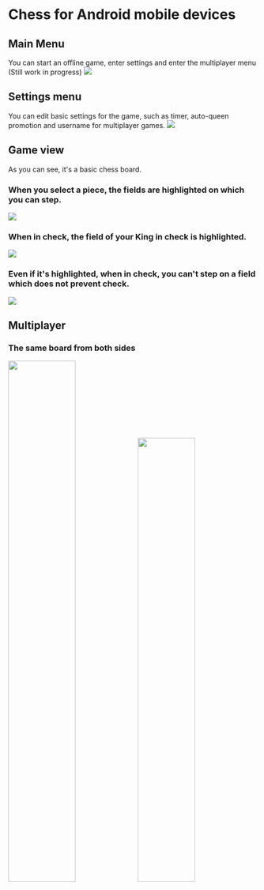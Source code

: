 # Chess for Android mobile devices
## Main Menu
You can start an offline game, enter settings and enter the multiplayer menu (Still work in progress) 
![](Documentation/ui_2-0.jpg)
## Settings menu
You can edit basic settings for the game, such as timer, auto-queen promotion and username for multiplayer games.
![](Documentation/Screenshot_20230209_094559_Chess.jpg)

## Game view
As you can see, it's a basic chess board. 

### When you select a piece, the fields are highlighted on which you can step. 
![](Documentation/Screenshot_20230209_095046_Chess.jpg)

### When in check, the field of your King in check is highlighted.
![](Documentation/Screenshot_20230209_095100_Chess.jpg)

### Even if it's highlighted, when in check, you can't step on a field which does not prevent check.
![](Documentation/Screenshot_20230209_095231_Chess.jpg)

## Multiplayer

### The same board from both sides
<img src="Documentation/multiplayer_sample_2.jpg" width="52%"><img src="Documentation/multiplayer_sample_1.jpg" width="48%">


